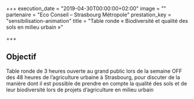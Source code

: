 +++
execution_date = "2019-04-30T00:00:00+02:00"
image = ""
partenaire = "Eco Conseil – Strasbourg Métropole"
prestation_key = "sensibilisation-animation"
title = "Table ronde « Biodiversité et qualité des sols en milieu urbain »"

+++
## Objectif

Table ronde de 3 heures ouverte au grand public lors de la semaine OFF des 48 heures de l’agriculture urbaine à Strasbourg, pour discuter de la manière dont il est possible de prendre en compte la qualité des sols et de leur biodiversité lors de projets d’agriculture en milieu urbain